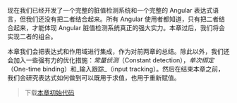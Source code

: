 现在我们已经开发了一个完整的脏值检测系统和一个完整的 Angular 表达式语言，但我们还没有把二者结合起来。所有 Angular 使用者都知道，只有把二者结合起来，才能体现 Angular 脏值检测系统真正的强大实力。本章过后，我们将会实现二者的组合。

本章我们会把表达式和作用域进行集成，作为对前两章的总结。除此以外，我们还会加入一些强有力的优化措施：_常量侦测_（Constant detection），_单次绑定_（One-time binding）和_输入跟踪_（input tracking）。然后在结束本章之前，我们会研究表达式如何做到可以既用于求值，也用于重新赋值。

> 下载[本章初始代码](https://github.com/teropa/build-your-own-angularjs/releases/tag/chapter9-filters)
